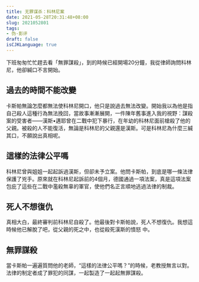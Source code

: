 ```yaml
---
title: 无罪谋杀：科林尼案
date: 2021-05-28T20:31:48+08:00
slug: 2021052801
tags: 
- 伪·影评
draft: false
isCJKLanguage: true
---
```




下班匆匆忙忙趕去看「無罪謀殺」，到的時候已經開場20分鐘，我從律師詢問科林尼，他卻緘口不言開始。

## 過去的時間不能改變
卡斯帕無論怎麼都無法使科林尼開口，他只是說過去無法改變。開始我以為他是指自己殺人這種行為無法挽回，當故事漸漸展開，一件陳年舊事進入我的視野：謀殺案的受害者——漢斯•邁耶曾在二戰中犯下暴行，在年幼的科林尼面前槍殺了他的父親。被殺的人不能復活，無論是科林尼的父親還是漢斯。可是科林尼為什麼三緘其口，不願說出真相呢。

## 這樣的法律公平嗎
科林尼曾與姐姐一起起訴過漢斯，但卻未予立案。他問卡斯帕，到底是哪一條法律保護了兇手。原來就在科林尼起訴前的4個月，德國通過一項法案，真是這項法案包庇了這些在二戰中濫殺無辜的軍官，使他們名正言順地逃過法律的制裁。

## 死人不想復仇
真相大白，最終審判前科林尼自殺了。他最後對卡斯帕說，死人不想復仇。我想這時候他已解脫了吧，從父親的死之中，也從殺死漢斯的憤怒 中。

## 無罪謀殺
當卡斯帕一遍遍質問他的老師，“這樣的法律公平嗎？”的時候，老教授無言以對。法律的制定者成了罪犯的同謀，一起製造了一起起無罪謀殺。